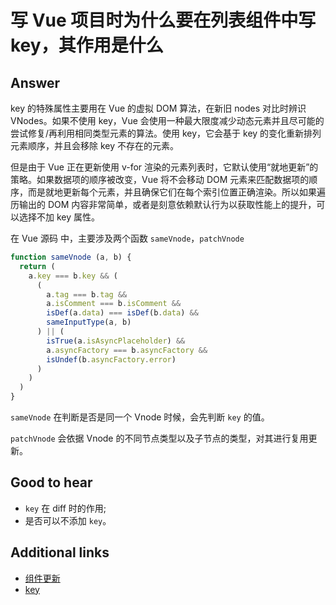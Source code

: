 # 写 Vue 项目时为什么要在列表组件中写 key，其作用是什么

## Answer

key 的特殊属性主要用在 Vue 的虚拟 DOM 算法，在新旧 nodes 对比时辨识 VNodes。如果不使用 key，Vue 会使用一种最大限度减少动态元素并且尽可能的尝试修复/再利用相同类型元素的算法。使用 key，它会基于 key 的变化重新排列元素顺序，并且会移除 key 不存在的元素。

但是由于 Vue 正在更新使用 v-for 渲染的元素列表时，它默认使用“就地更新”的策略。如果数据项的顺序被改变，Vue 将不会移动 DOM 元素来匹配数据项的顺序，而是就地更新每个元素，并且确保它们在每个索引位置正确渲染。所以如果遍历输出的 DOM 内容非常简单，或者是刻意依赖默认行为以获取性能上的提升，可以选择不加 key 属性。

在 Vue 源码 中，主要涉及两个函数 `sameVnode`，`patchVnode`

```js
function sameVnode (a, b) {
  return (
    a.key === b.key && (
      (
        a.tag === b.tag &&
        a.isComment === b.isComment &&
        isDef(a.data) === isDef(b.data) &&
        sameInputType(a, b)
      ) || (
        isTrue(a.isAsyncPlaceholder) &&
        a.asyncFactory === b.asyncFactory &&
        isUndef(b.asyncFactory.error)
      )
    )
  )
}
```

`sameVnode` 在判断是否是同一个 Vnode 时候，会先判断 `key` 的值。

`patchVnode` 会依据 Vnode 的不同节点类型以及子节点的类型，对其进行复用更新。

## Good to hear

* `key` 在 diff 时的作用;
* 是否可以不添加 `key`。

## Additional links

* [组件更新](https://ustbhuangyi.github.io/vue-analysis/reactive/component-update.html#%E6%96%B0%E6%97%A7%E8%8A%82%E7%82%B9%E4%B8%8D%E5%90%8C)
* [key](https://cn.vuejs.org/v2/api/#key)

<!-- tags: (javascript、vue) -->

<!-- expertise: (2) -->
